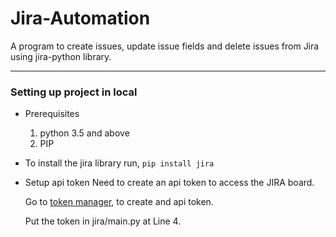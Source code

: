 # Jira-Automation
A program to create issues, update issue fields and delete issues from Jira using jira-python library.

---

### Setting up project in local

- Prerequisites
    1) python 3.5 and above
    2) PIP

- To install the jira library run,
    `pip install jira`

- Setup api token
    Need to create an api token to access the JIRA board.

    Go to [token manager](https://id.atlassian.com/manage-profile/security/api-tokens), to create and api token.

    Put the token in jira/main.py at Line 4.

